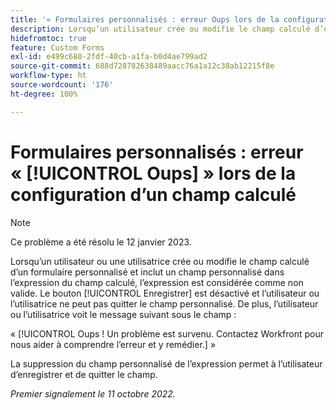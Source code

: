 ```yaml
---
title: '« Formulaires personnalisés : erreur Oups lors de la configuration d’un champ calculé »'
description: Lorsqu’un utilisateur crée ou modifie le champ calculé d’un formulaire personnalisé et inclut un champ personnalisé dans l’expression du champ calculé, l’expression est considérée comme non valide. Le bouton Enregistrer est désactivé et l’utilisateur ou l’utilisatrice ne peut pas quitter le champ personnalisé. De plus, l’utilisateur ou l’utilisatrice voit un message Oups sous le champ.
hidefromtoc: true
feature: Custom Forms
exl-id: e499c680-2fdf-40cb-a1fa-b0d4ae799ad2
source-git-commit: 688d728782638489aacc76a1a12c38ab12215f8e
workflow-type: ht
source-wordcount: '176'
ht-degree: 100%

---
```


# Formulaires personnalisés : erreur « [!UICONTROL Oups] » lors de la configuration d’un champ calculé

<!--Requested: Do not delete without approval from Alex Beach-->

>[!NOTE]
>
>Ce problème a été résolu le 12 janvier 2023.

Lorsqu’un utilisateur ou une utilisatrice crée ou modifie le champ calculé d’un formulaire personnalisé et inclut un champ personnalisé dans l’expression du champ calculé, l’expression est considérée comme non valide. Le bouton [!UICONTROL Enregistrer] est désactivé et l’utilisateur ou l’utilisatrice ne peut pas quitter le champ personnalisé. De plus, l’utilisateur ou l’utilisatrice voit le message suivant sous le champ :

« [!UICONTROL Oups ! Un problème est survenu. Contactez Workfront pour nous aider à comprendre l’erreur et y remédier.] »

La suppression du champ personnalisé de l’expression permet à l’utilisateur d’enregistrer et de quitter le champ.

_Premier signalement le 11 octobre 2022._
